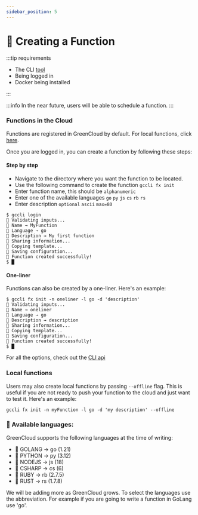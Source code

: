 ```yaml
---
sidebar_position: 5
---
```


# 🌱 Creating a Function

:::tip requirements

-   The CLI [tool](Installing%20the%20CLI)
-   Being logged in
-   Docker being installed

:::

:::info
In the near future, users will be able to schedule a function.
:::

### Functions in the Cloud

Functions are registered in GreenCloud by default. For local functions, click [here](#local-functions).

Once you are logged in, you can create a function by following these steps:

#### Step by step

-   Navigate to the directory where you want the function to be located.
-   Use the following command to create the function `gccli fx init`
-   Enter function name, this should be `alphanumeric`
-   Enter one of the available languages `go` `py` `js` `cs` `rb` `rs`
-   Enter description `optional` `ascii` `max=80`

<cliWindow>

```text {1,3,4,5}
$ gccli login
👷 Validating inputs...
🥼 Name → MyFunction
🔖 Language → go
👔 Description → My first function
📡 Sharing information...
📄 Copying template...
📝 Saving configuration...
🌱 Function created successfully!
$ █
```

</cliWindow>

#### One-liner

Functions can also be created by a one-liner. Here's an example:

<cliWindow>

```text {1}
$ gccli fx init -n oneliner -l go -d 'description'
👷 Validating inputs...
🥼 Name → oneliner
🔖 Language → go
👔 Description → description
📡 Sharing information...
📄 Copying template...
📝 Saving configuration...
🌱 Function created successfully!
$ █
```

</cliWindow>

For all the options, check out the [CLI api](../../cli#function-init)

### Local functions

Users may also create local functions by passing `--offline` flag. This is useful if you are not ready to push your function to the cloud and just want to test it. Here's an example:

```
gccli fx init -n myFunction -l go -d 'my description' --offline
```

### 🔖 Available languages:

GreenCloud supports the following languages at the time of writing:

-   🔆 GOLANG → go (1.21)
-   🔆 PYTHON → py (3.12)
-   🔆 NODEJS → js (18)
-   🔆 CSHARP → cs (6)
-   🔆 RUBY → rb (2.7.5)
-   🔆 RUST → rs (1.7.8)

We will be adding more as GreenCloud grows. To select the languages use the abbreviation. For example if you are going to write a function in GoLang use 'go'.
